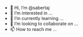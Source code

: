 - 👋 Hi, I’m @sabertaj
- 👀 I’m interested in ...
- 🌱 I’m currently learning ...
- 💞️ I’m looking to collaborate on ...
- 📫 How to reach me ...

<!---
sabertaj/sabertaj is a ✨ special ✨ repository because its `README.md` (this file) appears on your GitHub profile.
You can click the Preview link to take a look at your changes.
--->
